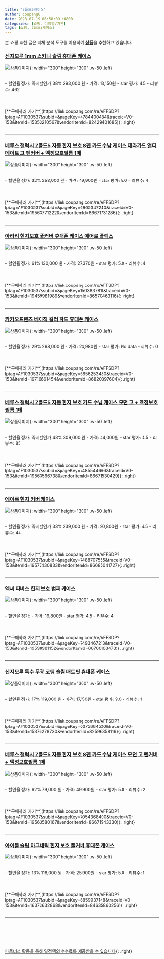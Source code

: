 ```yaml
---
title: "z폴드5케이스"
author: coupang6
date: 2023-07-19 06:58:09 +0800
categories: [쇼핑, 디이털/가전]
tags: [쇼핑, z폴드5케이스]
---
```


본 쇼핑 추천 글은 자체 분석 도구를 이용하여 [**상품**](https://link.coupang.com/a/bao1ui)을 추천하고 있습니다.

### [신지모루 1mm 스키니 슬림 휴대폰 케이스](https://link.coupang.com/re/AFFSDP?lptag=AF1030537&subid=&pageKey=4784400484&traceid=V0-153&itemId=15353210567&vendorItemId=82429401685)

![상품이미지](https://thumbnail9.coupangcdn.com/thumbnails/remote/230x230ex/image/retail/images/1395999315155015-322000c8-f576-4f59-b261-f3c9e7f4a876.jpg){: width="300" height="300" .w-50 .left}


<br>
- 할인율 정가: 즉시할인가 38%  293,000   원
- 가격: 13,150원
- star 평가: 4.5
- 리뷰수: 462
<br>
<br>
<br>
<br>
[**구매하러 가기**](https://link.coupang.com/re/AFFSDP?lptag=AF1030537&subid=&pageKey=4784400484&traceid=V0-153&itemId=15353210567&vendorItemId=82429401685){: .right}
<br>
<br>

---

### [베루스 갤럭시 Z폴드5 자동 힌지 보호 S펜 카드 수납 케이스 테라가드 얼티메이트 고 펜커버 + 액정보호필름 1매](https://link.coupang.com/re/AFFSDP?lptag=AF1030537&subid=&pageKey=6965347240&traceid=V0-153&itemId=19563771222&vendorItemId=86671731286)

![상품이미지](https://thumbnail9.coupangcdn.com/thumbnails/remote/230x230ex/image/vendor_inventory/c0b6/8963ada209a1c58bc019b09809b56bbf66ac449d57ecafbb88018a0408b7.jpg){: width="300" height="300" .w-50 .left}


<br>
- 할인율 정가: 32%  253,000   원
- 가격: 49,900원
- star 평가: 5.0
- 리뷰수: 4
<br>
<br>
<br>
<br>
[**구매하러 가기**](https://link.coupang.com/re/AFFSDP?lptag=AF1030537&subid=&pageKey=6965347240&traceid=V0-153&itemId=19563771222&vendorItemId=86671731286){: .right}
<br>
<br>

---

### [아라리 힌지보호 풀커버 휴대폰 케이스 에어로 플렉스](https://link.coupang.com/re/AFFSDP?lptag=AF1030537&subid=&pageKey=1503837811&traceid=V0-153&itemId=19459981989&vendorItemId=86570463116)

![상품이미지](https://thumbnail9.coupangcdn.com/thumbnails/remote/230x230ex/image/retail/images/2023/07/13/17/7/447119d1-18d2-429a-89a2-acb504dc77d9.jpg){: width="300" height="300" .w-50 .left}


<br>
- 할인율 정가: 61%  130,000   원
- 가격: 27,370원
- star 평가: 5.0
- 리뷰수: 4
<br>
<br>
<br>
<br>
[**구매하러 가기**](https://link.coupang.com/re/AFFSDP?lptag=AF1030537&subid=&pageKey=1503837811&traceid=V0-153&itemId=19459981989&vendorItemId=86570463116){: .right}
<br>
<br>

---

### [카카오프렌즈 베이직 컬러 하드 휴대폰 케이스](https://link.coupang.com/re/AFFSDP?lptag=AF1030537&subid=&pageKey=6656253480&traceid=V0-153&itemId=19716661454&vendorItemId=86820897604)

![상품이미지](https://thumbnail6.coupangcdn.com/thumbnails/remote/230x230ex/image/rs_quotation_api/haeuwpbz/04bb36031cd5492a8ac7ffc0fb3ee29d.jpg){: width="300" height="300" .w-50 .left}


<br>
- 할인율 정가: 29%  298,000   원
- 가격: 24,980원
- star 평가: No data
- 리뷰수: 0
<br>
<br>
<br>
<br>
[**구매하러 가기**](https://link.coupang.com/re/AFFSDP?lptag=AF1030537&subid=&pageKey=6656253480&traceid=V0-153&itemId=19716661454&vendorItemId=86820897604){: .right}
<br>
<br>

---

### [베루스 갤럭시 Z폴드5 자동 힌지 보호 카드 수납 케이스 모던 고 + 액정보호필름 1매](https://link.coupang.com/re/AFFSDP?lptag=AF1030537&subid=&pageKey=7485544666&traceid=V0-153&itemId=19563566738&vendorItemId=86671530429)

![상품이미지](https://thumbnail6.coupangcdn.com/thumbnails/remote/230x230ex/image/vendor_inventory/32ac/2c19ee13ffc3bcda9ef3c170dc15cbbb69dd334ee2f3715b2a6871417609.jpg){: width="300" height="300" .w-50 .left}


<br>
- 할인율 정가: 즉시할인가 43%  309,000   원
- 가격: 44,000원
- star 평가: 4.5
- 리뷰수: 85
<br>
<br>
<br>
<br>
[**구매하러 가기**](https://link.coupang.com/re/AFFSDP?lptag=AF1030537&subid=&pageKey=7485544666&traceid=V0-153&itemId=19563566738&vendorItemId=86671530429){: .right}
<br>
<br>

---

### [에이룩 힌지 커버 케이스](https://link.coupang.com/re/AFFSDP?lptag=AF1030537&subid=&pageKey=7488707555&traceid=V0-153&itemId=19577430833&vendorItemId=86685041727)

![상품이미지](https://thumbnail10.coupangcdn.com/thumbnails/remote/230x230ex/image/vendor_inventory/fedc/ca4d7bb5d54c50319ae8a940e89be5a580f650c0b964f5c3592251309c52.jpg){: width="300" height="300" .w-50 .left}


<br>
- 할인율 정가: 즉시할인가 33%  239,000   원
- 가격: 20,800원
- star 평가: 4.5
- 리뷰수: 44
<br>
<br>
<br>
<br>
[**구매하러 가기**](https://link.coupang.com/re/AFFSDP?lptag=AF1030537&subid=&pageKey=7488707555&traceid=V0-153&itemId=19577430833&vendorItemId=86685041727){: .right}
<br>
<br>

---

### [엑씨 파비스 힌지 보호 범퍼 케이스](https://link.coupang.com/re/AFFSDP?lptag=AF1030537&subid=&pageKey=7493467213&traceid=V0-153&itemId=19598981152&vendorItemId=86706168473)

![상품이미지](https://thumbnail9.coupangcdn.com/thumbnails/remote/230x230ex/image/vendor_inventory/aaa5/9be18f779e42122ff314af7e7650c4f423fa45c0a8df902ef7fe6ea4a357.jpg){: width="300" height="300" .w-50 .left}


<br>
- 할인율 정가: 
- 가격: 19,800원
- star 평가: 4.5
- 리뷰수: 4
<br>
<br>
<br>
<br>
[**구매하러 가기**](https://link.coupang.com/re/AFFSDP?lptag=AF1030537&subid=&pageKey=7493467213&traceid=V0-153&itemId=19598981152&vendorItemId=86706168473){: .right}
<br>
<br>

---

### [신지모루 특수 무광 코팅 슬림 매트핏 휴대폰 케이스](https://link.coupang.com/re/AFFSDP?lptag=AF1030537&subid=&pageKey=6675884526&traceid=V0-153&itemId=15376278730&vendorItemId=82596358119)

![상품이미지](https://thumbnail6.coupangcdn.com/thumbnails/remote/230x230ex/image/rs_quotation_api/zo8kp8st/f0ce9c728ea2488d9a99ee5d7bb2a735.jpg){: width="300" height="300" .w-50 .left}


<br>
- 할인율 정가: 17%  119,000   원
- 가격: 17,150원
- star 평가: 3.0
- 리뷰수: 1
<br>
<br>
<br>
<br>
[**구매하러 가기**](https://link.coupang.com/re/AFFSDP?lptag=AF1030537&subid=&pageKey=6675884526&traceid=V0-153&itemId=15376278730&vendorItemId=82596358119){: .right}
<br>
<br>

---

### [베루스 갤럭시 Z폴드5 자동 힌지 보호 S펜 카드 수납 케이스 모던 고 펜커버 + 액정보호필름 1매](https://link.coupang.com/re/AFFSDP?lptag=AF1030537&subid=&pageKey=7054368400&traceid=V0-153&itemId=19563580167&vendorItemId=86671543330)

![상품이미지](https://thumbnail6.coupangcdn.com/thumbnails/remote/230x230ex/image/vendor_inventory/8712/cf2f947d03431fe8f4de6539701f968c5f3c4049998498513b81f2d620e0.jpg){: width="300" height="300" .w-50 .left}


<br>
- 할인율 정가: 62%  79,000   원
- 가격: 49,900원
- star 평가: 5.0
- 리뷰수: 2
<br>
<br>
<br>
<br>
[**구매하러 가기**](https://link.coupang.com/re/AFFSDP?lptag=AF1030537&subid=&pageKey=7054368400&traceid=V0-153&itemId=19563580167&vendorItemId=86671543330){: .right}
<br>
<br>

---

### [아이몰 슬림 마그네틱 힌지 보호 풀커버 휴대폰 케이스](https://link.coupang.com/re/AFFSDP?lptag=AF1030537&subid=&pageKey=6859937148&traceid=V0-153&itemId=16373632868&vendorItemId=84635860256)

![상품이미지](https://thumbnail6.coupangcdn.com/thumbnails/remote/230x230ex/image/retail/images/4300173029629854-89416e6a-1c52-4691-b28e-ad2b17c38d68.jpg){: width="300" height="300" .w-50 .left}


<br>
- 할인율 정가: 13%  116,000   원
- 가격: 25,900원
- star 평가: 5.0
- 리뷰수: 1
<br>
<br>
<br>
<br>
[**구매하러 가기**](https://link.coupang.com/re/AFFSDP?lptag=AF1030537&subid=&pageKey=6859937148&traceid=V0-153&itemId=16373632868&vendorItemId=84635860256){: .right}
<br>
<br>

---
<br><br><br><br><br> [파트너스 활동을 통해 일정액의 수수료를 제공받을 수 있습니다](https://link.coupang.com/a/bao1ui){: .right}